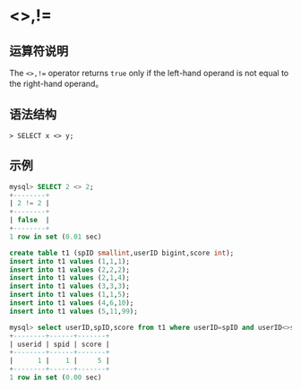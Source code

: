 # **<>,!=**

## **运算符说明**

The `<>,!=` operator returns `true` only if the left-hand operand is not equal to the right-hand operand。

## **语法结构**

```
> SELECT x <> y;
```

## **示例**

```sql
mysql> SELECT 2 <> 2;
+--------+
| 2 != 2 |
+--------+
| false  |
+--------+
1 row in set (0.01 sec)
```

```sql
create table t1 (spID smallint,userID bigint,score int);
insert into t1 values (1,1,1);
insert into t1 values (2,2,2);
insert into t1 values (2,1,4);
insert into t1 values (3,3,3);
insert into t1 values (1,1,5);
insert into t1 values (4,6,10);
insert into t1 values (5,11,99);

mysql> select userID,spID,score from t1 where userID=spID and userID<>score;
+--------+------+-------+
| userid | spid | score |
+--------+------+-------+
|      1 |    1 |     5 |
+--------+------+-------+
1 row in set (0.00 sec)
```
